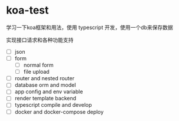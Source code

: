 # koa-test

学习一下koa框架和用法，使用 typescript 开发，使用一个db来保存数据

实现接口请求和各种功能支持

- [ ] json
- [ ] form
  - [ ] normal form
  - [ ] file upload
- [ ] router and nested router
- [ ] database orm and model
- [ ] app config and env variable
- [ ] render template backend
- [ ] typescript compile and develop
- [ ] docker and docker-compose deploy
